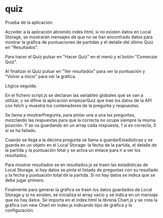 # quiz
Prueba de la aplicación:

Acceder a la aplicación abriendo index.html, si no existen datos en Local Storage, se mostrarán mensajes
de que no se han encontrado datos para mostrar la gráfica de puntuaciones de partidas y el detalle del 
último Quiz en "Resultados".

Para hacer el Quiz pulsar en "Hacer Quiz" en el menú y el botón "Comenzar Quiz".

Al finalizar el Quiz pulsar en "Ver resultados" para ver la puntuación y "Volver a inicio" para ver la gráfica.

Lógica seguida:

En el fichero script.js se declaran las variables globales que se van a utilizar, y se difine la aplicación empezarQuiz que trae los datos de la API con fetch
y muestra los contenedores de la pregunta y respuestas.

Se llama a mostrarPregunta, para pintar una a una las preguntas, mezclando las respuestas para que la correcta no ocupe siempre la misma posición. Y se va
guardando en un array cada respuesta, 1 si es correcta, 0 si se ha fallado.

Cuando se llega a la décima pregunta se llama a guardarEstadisticas y se guarda en un objeto en el Local Storage: la fecha de la partida, el detalle de la partida y la
puntuación total y se actva un enlace para ir a ver los resultados.

Para mostrar resultados se en resultados.js se traen las estadísticas de Local Storage, si hay datos se pinta el listado de preguntas con su resultado y la fecha y
puntuación total de la partida. Si no hay datos se indica que se debe jugar primero.

Finalmente para generar la gráfica se traen los datos guardados de Local Storage y si no existen, se inicializa el array vacío y se indica en un mensaje que no hay datos.
Se importa en el index.html la librería Chart.js y se crea la gráfica con new Chart en index.js indicando tipo de gráfica y la configuración.


